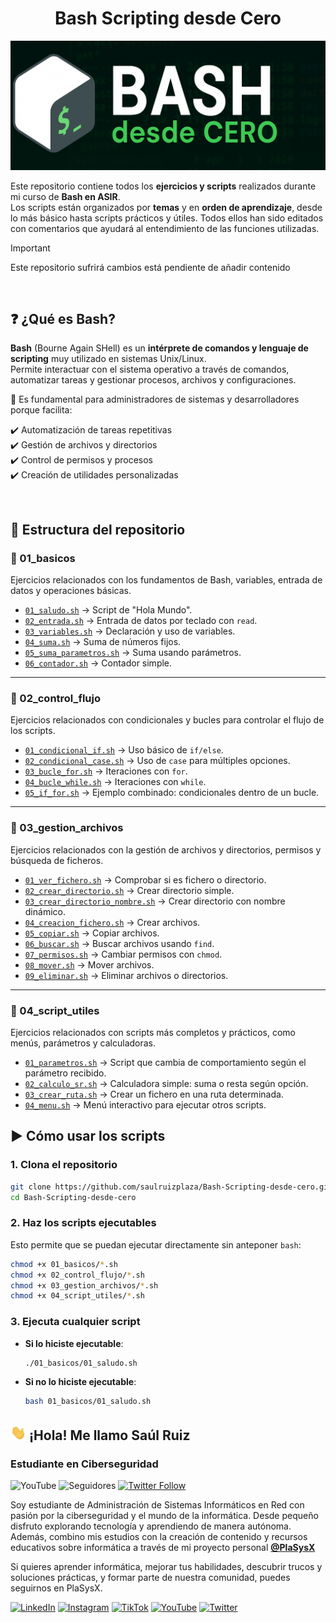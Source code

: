 
<center><h1>   Bash Scripting desde Cero</h1></center>  
<p align="center">


![Banner](/img/banner.png)



Este repositorio contiene todos los **ejercicios y scripts** realizados durante mi curso de **Bash en ASIR**.  
Los scripts están organizados por **temas** y en **orden de aprendizaje**, desde lo más básico hasta scripts prácticos y útiles. Todos ellos han sido editados con comentarios que ayudará al entendimiento de las funciones utilizadas.

> [!IMPORTANT]
> 
> Este repositorio sufrirá cambios está pendiente de añadir contenido

<br>

## ❓ ¿Qué es Bash?

**Bash** (Bourne Again SHell) es un **intérprete de comandos y lenguaje de scripting** muy utilizado en sistemas Unix/Linux.  
Permite interactuar con el sistema operativo a través de comandos, automatizar tareas y gestionar procesos, archivos y configuraciones.  

🔑 Es fundamental para administradores de sistemas y desarrolladores porque facilita:

✔️ Automatización de tareas repetitivas  
✔️ Gestión de archivos y directorios  
✔️ Control de permisos y procesos  
✔️ Creación de utilidades personalizadas  

<br>

## 📂 Estructura del repositorio

### 🔹 01_basicos

Ejercicios relacionados con los fundamentos de Bash, variables, entrada de datos y operaciones básicas.
- [`01_saludo.sh`](./01_basicos/01_saludo.sh) → Script de "Hola Mundo".  
- [`02_entrada.sh`](./01_basicos/02_entrada.sh) → Entrada de datos por teclado con `read`.  
- [`03_variables.sh`](./01_basicos/03_variables.sh) → Declaración y uso de variables.  
- [`04_suma.sh`](./01_basicos/04_suma.sh) → Suma de números fijos.  
- [`05_suma_parametros.sh`](./01_basicos/05_suma_parametros.sh) → Suma usando parámetros.  
- [`06_contador.sh`](./01_basicos/06_contador.sh) → Contador simple.  


---

### 🔹 02_control_flujo

Ejercicios relacionados con condicionales y bucles para controlar el flujo de los scripts.

- [`01_condicional_if.sh`](./02_control_flujo/01_condicional_if.sh) → Uso básico de `if/else`.  
- [`02_condicional_case.sh`](./02_control_flujo/02_condicional_case.sh) → Uso de `case` para múltiples opciones.  
- [`03_bucle_for.sh`](./02_control_flujo/03_bucle_for.sh) → Iteraciones con `for`.  
- [`04_bucle_while.sh`](./02_control_flujo/04_bucle_while.sh) → Iteraciones con `while`.  
- [`05_if_for.sh`](./02_control_flujo/02_condicional_case.sh) → Ejemplo combinado: condicionales dentro de un bucle.  


---

### 🔹 03_gestion_archivos

Ejercicios relacionados con la gestión de archivos y directorios, permisos y búsqueda de ficheros.

- [`01_ver_fichero.sh`](./03_gestion_archivos/01_ver_fichero.sh) → Comprobar si es fichero o directorio.  
- [`02_crear_directorio.sh`](./03_gestion_archivos/02_crear_directorio.sh) → Crear directorio simple.  
- [`03_crear_directorio_nombre.sh`](./03_gestion_archivos/03_crear_directorio_nombre.sh) → Crear directorio con nombre dinámico.  
- [`04_creacion_fichero.sh`](./03_gestion_archivos/04_creacion_fichero.sh) → Crear archivos.  
- [`05_copiar.sh`](./03_gestion_archivos/05_copiar.sh) → Copiar archivos.  
- [`06_buscar.sh`](./03_gestion_archivos/06_buscar.sh) → Buscar archivos usando `find`.  
- [`07_permisos.sh`](./03_gestion_archivos/07_mover.sh) → Cambiar permisos con `chmod`.  
- [`08_mover.sh`](./03_gestion_archivos/08_eliminar.sh) → Mover archivos.  
- [`09_eliminar.sh`](./03_gestion_archivos/09_permisos.sh) → Eliminar archivos o directorios.  


---

### 🔹 04_script_utiles

Ejercicios relacionados con scripts más completos y prácticos, como menús, parámetros y calculadoras.

- [`01_parametros.sh`](./04_scripts_utiles/01_parametros.sh) → Script que cambia de comportamiento según el parámetro recibido.  
- [`02_calculo_sr.sh`](./04_scripts_utiles/02_calculo_sr.sh) → Calculadora simple: suma o resta según opción.  
- [`03_crear_ruta.sh`](./04_scripts_utiles/03_crear_ruta.sh) → Crear un fichero en una ruta determinada.  
- [`04_menu.sh`](./04_scripts_utiles/04_menu_interativo.sh) → Menú interactivo para ejecutar otros scripts.  



## ▶️ Cómo usar los scripts

### 1. Clona el repositorio
```bash
git clone https://github.com/saulruizplaza/Bash-Scripting-desde-cero.git
cd Bash-Scripting-desde-cero
```

### 2. Haz los scripts ejecutables
Esto permite que se puedan ejecutar directamente sin anteponer `bash`:
```bash
chmod +x 01_basicos/*.sh
chmod +x 02_control_flujo/*.sh
chmod +x 03_gestion_archivos/*.sh
chmod +x 04_script_utiles/*.sh
```

### 3. Ejecuta cualquier script
- **Si lo hiciste ejecutable**:
  ```bash
  ./01_basicos/01_saludo.sh
  ```
- **Si no lo hiciste ejecutable**:
  ```bash
  bash 01_basicos/01_saludo.sh
  ```



## <img src="./img/wave.gif" width=25 style="; border-radius:50%;">  ¡Hola! Me llamo Saúl Ruiz 

### Estudiante en Ciberseguridad

![YouTube](https://img.shields.io/youtube/channel/subscribers/UCcOkvgreZrXauRHyXlii0JA)
![Seguidores](https://img.shields.io/github/followers/saulruizplaza)
[![Twitter Follow](https://img.shields.io/twitter/follow/plasysx?style=social)](https://twitter.com/plasysx)

Soy estudiante de Administración de Sistemas Informáticos en Red con pasión por la ciberseguridad y el mundo de la informática. Desde pequeño disfruto explorando tecnología y aprendiendo de manera autónoma. Además, combino mis estudios con la creación de contenido y recursos educativos sobre informática a través de mi proyecto personal <b>[@PlaSysX](https://linktr.ee/PlaSysx)</b>

Si quieres aprender informática, mejorar tus habilidades, descubrir trucos y soluciones prácticas, y formar parte de nuestra comunidad, puedes seguirnos en PlaSysX.

[![LinkedIn](https://img.shields.io/badge/LinkedIn-Saúl_Ruiz_Plaza-0077B5?style=for-the-badge&logo=linkedin&logoColor=white&labelColor=101010)](https://www.linkedin.com/in/saulruizplaza) [![Instagram](https://img.shields.io/badge/Instagram-@PlaSysX-E4405F?style=for-the-badge&logo=instagram&logoColor=white&labelColor=101010)](https://instagram.com/plasysx)
[![TikTok](https://img.shields.io/badge/TikTok-@plasysx_es-69C9D0?style=for-the-badge&logo=tiktok&logoColor=white&labelColor=101010)](https://tiktok.com/@plasysx_es)
[![YouTube](https://img.shields.io/badge/YouTube-Plasysx-FF0000?style=for-the-badge&logo=youtube&logoColor=white&labelColor=101010)](https://youtube.com/@Plasysx)
[![Twitter](https://img.shields.io/badge/Twitter-@plasysx-1DA1F2?style=for-the-badge&logo=twitter&logoColor=white&labelColor=101010)](https://twitter.com/plasysx)

